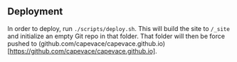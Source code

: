 ## Deployment

In order to deploy, run `./scripts/deploy.sh`. This will build the site to `/_site` and initialize an empty Git repo in that folder. That folder will then be force pushed to (github.com/capevace/capevace.github.io)[https://github.com/capevace/capevace.github.io].